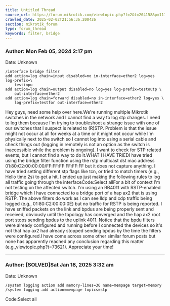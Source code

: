```yaml
---
title: Untitled Thread
source_url: https://forum.mikrotik.com/viewtopic.php?f=2&t=204158&p=1119824&amp;sid=3b77a3334c914448dbbc02bfdff4c3aa#p1119824
crawled_date: 2025-02-02T21:56:36.200426
section: mikrotik_forum
type: forum_thread
keywords: filter, bridge
---
```


### Author: Mon Feb 05, 2024 2:17 pm
Date: Unknown

```
/interface bridge filter
add action=log chain=input disabled=no in-interface=ether2 log=yes log-prefix=\
    testinpu
add action=log chain=output disabled=no log=yes log-prefix=testoutp \
    out-interface=ether2
add action=log chain=forward disabled=no in-interface=ether2 log=yes \
    log-prefix=testfor out-interface=ether2
```

Hey guys, need some help over here.We're running multiple Mikrotik switches in the network and I cannot find a way to log stp changes. I need to log them because I'm trying to troubleshoot a strange issue with one of our switches that I suspect is related to (R)STP. Problem is that the issue might not occur at all for weeks at a time or it might not occur while I'm physically next to the switch so I cannot log into using a serial cable and check things out (logging in remotely is not an option as the switch is inaccessible while the problem is ongoing). I want to check for STP related events, but I cannot find a way to do it.WHAT I HAVE TRIEDI have tried using the bridge filter function using the rstp multicast dst mac address 01:80:C2:00:00:00/FF:FF:FF:FF:FF:FF but it does not capture anything. I have tried setting different stp flags like tcn, or tried to match timers (e.g., Hello time 2s) to get a hit. I ended up just making the following rules to log all traffic going through the interfaceCode:Select allFor a bit of context I'm not testing on the affected switch. I'm using an RB4011 with RSTP-enabled bridge which I have connected to a bridge port of a hap ax2 that is using RSTP. The above filters do work as I can see lldp and cdp traffic being logged (e.g., 01:80:C2:00:00:0E) but no traffic for RSTP is being reported. I have sniffed packets on the link and bpdus are being properly sent and received, obviously until the topology has converged and the hap ax2 root port stops sending bpdus to the uplink 4011. Notice that the bpdu filters were already configured and running before I connected the devices so it's not that hap ax2 had already stopped sending bpdus by the time the filters were configured.I have come across some other similar forum posts but none has apparently reached any conclusion regarding this matter (e.g.,viewtopic.php?t=73621). Appreciate your time!


---
### Author: [SOLVED]Sat Jan 18, 2025 3:32 am
Date: Unknown

```
/system logging action add memory-lines=36 name=mempage target=memory
/system logging add action=mempage topics=stp
```

Code:Select all

